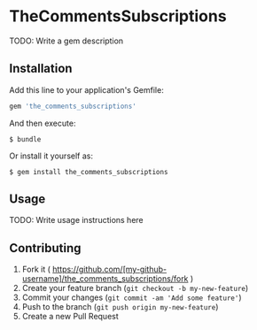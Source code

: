 # TheCommentsSubscriptions

TODO: Write a gem description

## Installation

Add this line to your application's Gemfile:

```ruby
gem 'the_comments_subscriptions'
```

And then execute:

    $ bundle

Or install it yourself as:

    $ gem install the_comments_subscriptions

## Usage

TODO: Write usage instructions here

## Contributing

1. Fork it ( https://github.com/[my-github-username]/the_comments_subscriptions/fork )
2. Create your feature branch (`git checkout -b my-new-feature`)
3. Commit your changes (`git commit -am 'Add some feature'`)
4. Push to the branch (`git push origin my-new-feature`)
5. Create a new Pull Request
